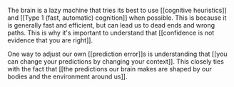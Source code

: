The brain is a lazy machine that tries its best to use [[cognitive heuristics]] and [[Type 1 (fast, automatic) cognition]] when possible. This is because it is generally fast and efficient, but can lead us to dead ends and wrong paths. This is why it's important to understand that [[confidence is not evidence that you are right]].

One way to adjust our own [[prediction error]]s is understanding that [[you can change your predictions by changing your context]]. This closely ties with the fact that [[the predictions our brain makes are shaped by our bodies and the environment around us]].